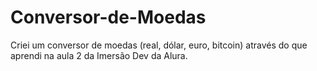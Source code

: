 # Conversor-de-Moedas
Criei um conversor de moedas (real, dólar, euro, bitcoin) através do que aprendi na aula 2 da Imersão Dev da Alura.
